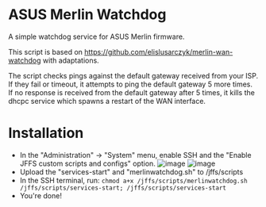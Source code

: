 # ASUS Merlin Watchdog
A simple watchdog service for ASUS Merlin firmware.

This script is based on https://github.com/elislusarczyk/merlin-wan-watchdog with adaptations.

The script checks pings against the default gateway received from your ISP. If they fail or timeout, it attempts to ping the default gateway 5 more times. If no response is received from the default gateway after 5 times, it kills the dhcpc service which spawns a restart of the WAN interface.

# Installation
- In the "Administration" -> "System" menu, enable SSH and the "Enable JFFS custom scripts and configs" option.
![image](https://user-images.githubusercontent.com/7189075/155067866-9278ed03-c00e-4baa-95d1-d5234f554be5.png)
![image](https://user-images.githubusercontent.com/7189075/155067935-f95beecc-0c3a-47e8-9ec6-f1758f040117.png)
- Upload the "services-start" and "merlinwatchdog.sh" to /jffs/scripts
- In the SSH terminal, run: `chmod a+x /jffs/scripts/merlinwatchdog.sh /jffs/scripts/services-start; /jffs/scripts/services-start`
- You're done!
